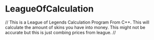 # LeagueOfCalculation
// This is a League of Legends Calculation Program From C++. This will calculate the amount of skins you have into money. This might not be accurate but this is just combing prices from league.
//
